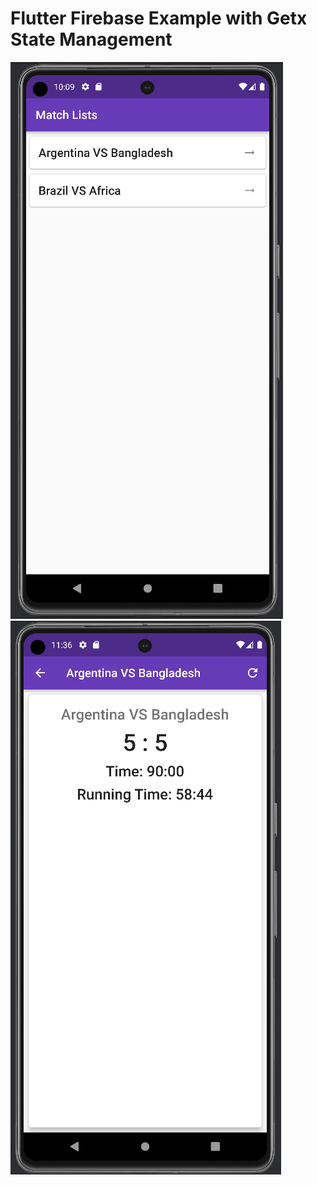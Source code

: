 # Flutter Firebase Example with Getx State Management
![output 1](assets/images/match_lists_screen.png)
![output 1](assets/images/details-pro.png)


